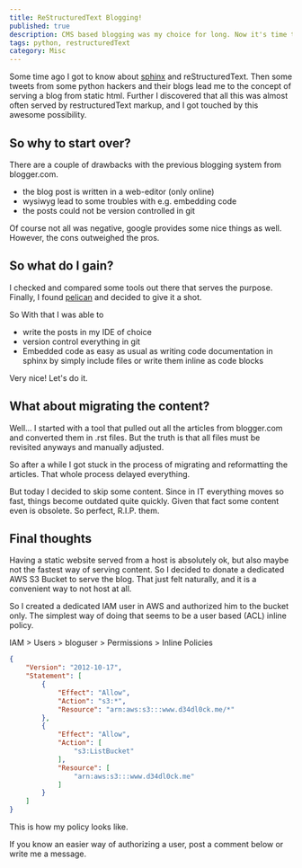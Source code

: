 ```yaml
---
title: ReStructuredText Blogging!
published: true
description: CMS based blogging was my choice for long. Now it's time to change and rediscover the benefits of blog offline in my IDE of choice.
tags: python, restructuredText
category: Misc
---
```


Some time ago I got to know about [sphinx][2] and reStructuredText. Then some tweets from some python hackers
and their blogs lead me to the concept of serving a blog from static html. Further I discovered that all this was
almost often served by restructuredText markup, and I got touched by this awesome possibility.

## So why to start over?

There are a couple of drawbacks with the previous blogging system from blogger.com.

- the blog post is written in a web-editor (only online)
- wysiwyg lead to some troubles with e.g. embedding code
- the posts could not be version controlled in git
  

Of course not all was negative, google provides some nice things as well. However, the cons outweighed the pros.

## So what do I gain?

I checked and compared some tools out there that serves the purpose. Finally, I found [pelican][_pelican] and decided to give it a shot.

So With that I was able to

- write the posts in my IDE of choice
- version control everything in git
- Embedded code as easy as usual as writing code documentation in sphinx by simply include files or write them inline as code blocks
  

Very nice! Let's do it.

[_pelican]: http://docs.getpelican.com/
[2]: https://www.sphinx-doc.org/en/master/

## What about migrating the content?

Well... I started with a tool that pulled out all the articles from blogger.com and converted them in .rst files.
But the truth is that all files must be revisited anyways and manually adjusted.

So after a while I got stuck in the process of migrating and reformatting the articles. That whole process delayed everything.

But today I decided to skip some content. Since in IT everything moves so fast, things become outdated quite quickly.
Given that fact some content even is obsolete. So perfect, R.I.P. them.

## Final thoughts

Having a static website served from a host is absolutely ok, but also maybe not the fastest way of serving content.
So I decided to donate a dedicated AWS S3 Bucket to serve the blog. That just felt naturally, and it is a convenient way
to not host at all.

So I created a dedicated IAM user in AWS and authorized him to the bucket only. The simplest way of doing that seems to
be a user based (ACL) inline policy.

IAM > Users > bloguser > Permissions > Inline Policies

```json
{
    "Version": "2012-10-17",
    "Statement": [
        {
            "Effect": "Allow",
            "Action": "s3:*",
            "Resource": "arn:aws:s3:::www.d34dl0ck.me/*"
        },
        {
            "Effect": "Allow",
            "Action": [
                "s3:ListBucket"
            ],
            "Resource": [
                "arn:aws:s3:::www.d34dl0ck.me"
            ]
        }
    ]
}
```

This is how my policy looks like.

If you know an easier way of authorizing a user, post a comment below or write me a message.
